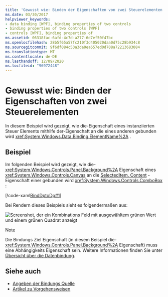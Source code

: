 ```yaml
---
title: 'Gewusst wie: Binden der Eigenschaften von zwei Steuerelementen'
ms.date: 03/30/2017
helpviewer_keywords:
- data binding [WPF], binding properties of two controls
- binding properties of two controls [WPF]
- controls [WPF], binding properties of
ms.assetid: 06318fac-6afd-4c7d-a277-6d7ef50f47bc
ms.openlocfilehash: 28b5f65a57fc210f3d405020daa0d75c28b934c8
ms.sourcegitcommit: 9f6df084c53a3da0ea657ed0d708a72213683084
ms.translationtype: MT
ms.contentlocale: de-DE
ms.lasthandoff: 12/09/2020
ms.locfileid: "96972448"
---
```

# <a name="how-to-bind-the-properties-of-two-controls"></a>Gewusst wie: Binden der Eigenschaften von zwei Steuerelementen

In diesem Beispiel wird gezeigt, wie die-Eigenschaft eines instanziierten Steuer Elements mithilfe der-Eigenschaft an die eines anderen gebunden wird <xref:System.Windows.Data.Binding.ElementName%2A> .

## <a name="example"></a>Beispiel

Im folgenden Beispiel wird gezeigt, wie die- <xref:System.Windows.Controls.Panel.Background%2A> Eigenschaft eines <xref:System.Windows.Controls.Canvas> an die [SelectedItem. Content](xref:System.Windows.Controls.ContentControl.Content%2A) -Eigenschaft einer gebunden wird <xref:System.Windows.Controls.ComboBox> :

[!code-xaml[BindDptoDp#1](~/samples/snippets/csharp/VS_Snippets_Wpf/BindDPtoDP/CS/Window1.xaml#1)]

Bei Rendern dieses Beispiels sieht es folgendermaßen aus:

![Screenshot, der ein Kombinations Feld mit ausgewähltem grünen Wert und einem grünen Quadrat anzeigt](./media/how-to-bind-the-properties-of-two-controls/data-binding-bind-background-canvas.png)

> [!NOTE]
> Die Bindungs Ziel Eigenschaft (in diesem Beispiel die- <xref:System.Windows.Controls.Panel.Background%2A> Eigenschaft) muss eine Abhängigkeits Eigenschaft sein. Weitere Informationen finden Sie unter [Übersicht über die Datenbindung](/dotnet/desktop-wpf/data/data-binding-overview).

## <a name="see-also"></a>Siehe auch

- [Angeben der Bindungs Quelle](how-to-specify-the-binding-source.md)
- [Artikel zu Vorgehensweisen](data-binding-how-to-topics.md)

